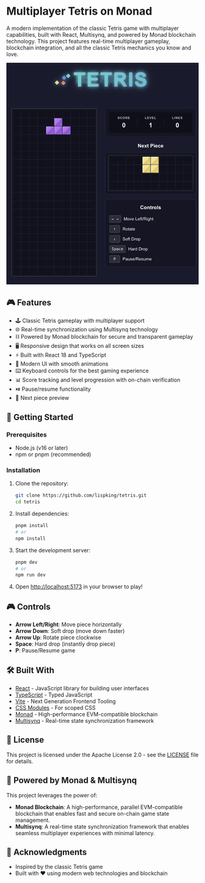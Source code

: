# Multiplayer Tetris on Monad

A modern implementation of the classic Tetris game with multiplayer capabilities, built with React, Multisynq, and powered by Monad blockchain technology. This project features real-time multiplayer gameplay, blockchain integration, and all the classic Tetris mechanics you know and love.

![Tetris Gameplay](./public/tetris-preview.png)

## 🎮 Features

- 🕹️ Classic Tetris gameplay with multiplayer support
- 🌐 Real-time synchronization using Multisynq technology
- ⛓️ Powered by Monad blockchain for secure and transparent gameplay
- 🖥️ Responsive design that works on all screen sizes
- ⚡ Built with React 18 and TypeScript
- 🎨 Modern UI with smooth animations
- ⌨️ Keyboard controls for the best gaming experience
- 📊 Score tracking and level progression with on-chain verification
- ⏯️ Pause/resume functionality
- 🔄 Next piece preview

## 🚀 Getting Started

### Prerequisites

- Node.js (v16 or later)
- npm or pnpm (recommended)

### Installation

1. Clone the repository:
   ```bash
   git clone https://github.com/lispking/tetris.git
   cd tetris
   ```

2. Install dependencies:
   ```bash
   pnpm install
   # or
   npm install
   ```

3. Start the development server:
   ```bash
   pnpm dev
   # or
   npm run dev
   ```

4. Open [http://localhost:5173](http://localhost:5173) in your browser to play!

## 🎮 Controls

- **Arrow Left/Right**: Move piece horizontally
- **Arrow Down**: Soft drop (move down faster)
- **Arrow Up**: Rotate piece clockwise
- **Space**: Hard drop (instantly drop piece)
- **P**: Pause/Resume game

## 🛠️ Built With

- [React](https://reactjs.org/) - JavaScript library for building user interfaces
- [TypeScript](https://www.typescriptlang.org/) - Typed JavaScript
- [Vite](https://vitejs.dev/) - Next Generation Frontend Tooling
- [CSS Modules](https://github.com/css-modules/css-modules) - For scoped CSS
- [Monad](https://monad.xyz/) - High-performance EVM-compatible blockchain
- [Multisynq](https://multisynq.xyz/) - Real-time state synchronization framework

## 📝 License

This project is licensed under the Apache License 2.0 - see the [LICENSE](LICENSE) file for details.

## 🌟 Powered by Monad & Multisynq

This project leverages the power of:

- **Monad Blockchain**: A high-performance, parallel EVM-compatible blockchain that enables fast and secure on-chain game state management.
- **Multisynq**: A real-time state synchronization framework that enables seamless multiplayer experiences with minimal latency.

## 🙏 Acknowledgments

- Inspired by the classic Tetris game
- Built with ❤️ using modern web technologies and blockchain
